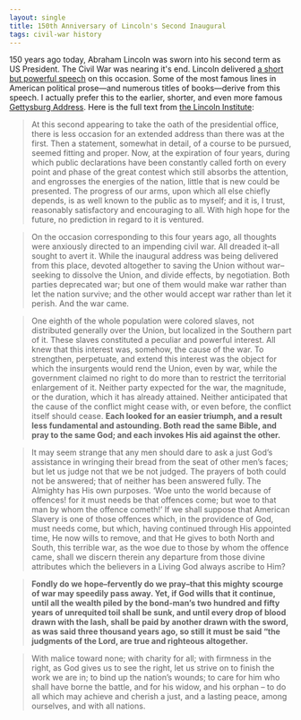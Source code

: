 ```yaml
---
layout: single
title: 150th Anniversary of Lincoln's Second Inaugural
tags: civil-war history 
---
```


150 years ago today, Abraham Lincoln was sworn into his second term as US President. The Civil War was nearing it's end. Lincoln delivered [a short but powerful speech](http://en.wikipedia.org/wiki/Abraham_Lincoln's_second_inaugural_address) on this occasion. Some of the most famous lines in American political prose—and numerous titles of books—derive from this speech. I actually prefer this to the earlier, shorter, and even more famous [Gettysburg Address](http://en.wikipedia.org/wiki/Gettysburg_Address). Here is the full text from [the Lincoln Institute](http://abrahamlincolnsclassroom.org/abraham-lincoln-in-depth/lincolns-second-inaugural-speech/):

> At this second appearing to take the oath of the presidential office, there is less occasion for an extended address than there was at the first. Then a statement, somewhat in detail, of a course to be pursued, seemed fitting and proper. Now, at the expiration of four years, during which public declarations have been constantly called forth on every point and phase of the great contest which still absorbs the attention, and engrosses the energies of the nation, little that is new could be presented. The progress of our arms, upon which all else chiefly depends, is as well known to the public as to myself; and it is, I trust, reasonably satisfactory and encouraging to all. With high hope for the future, no prediction in regard to it is ventured.

> On the occasion corresponding to this four years ago, all thoughts were anxiously directed to an impending civil war. All dreaded it–all sought to avert it. While the inaugural address was being delivered from this place, devoted altogether to saving the Union without war–seeking to dissolve the Union, and divide effects, by negotiation. Both parties deprecated war; but one of them would make war rather than let the nation survive; and the other would accept war rather than let it perish. And the war came.

> One eighth of the whole population were colored slaves, not distributed generally over the Union, but localized in the Southern part of it. These slaves constituted a peculiar and powerful interest. All knew that this interest was, somehow, the cause of the war. To strengthen, perpetuate, and extend this interest was the object for which the insurgents would rend the Union, even by war, while the government claimed no right to do more than to restrict the territorial enlargement of it. Neither party expected for the war, the magnitude, or the duration, which it has already attained. Neither anticipated that the cause of the conflict might cease with, or even before, the conflict itself should cease. **Each looked for an easier triumph, and a result less fundamental and astounding. Both read the same Bible, and pray to the same God; and each invokes His aid against the other.** 

>It may seem strange that any men should dare to ask a just God’s assistance in wringing their bread from the seat of other men’s faces; but let us judge not that we be not judged. The prayers of both could not be answered; that of neither has been answered fully. The Almighty has His own purposes. ‘Woe unto the world because of offences! for it must needs be that offences come; but woe to that man by whom the offence cometh!’ If we shall suppose that American Slavery is one of those offences which, in the providence of God, must needs come, but which, having continued through His appointed time, He now wills to remove, and that He gives to both North and South, this terrible war, as the woe due to those by whom the offence came, shall we discern therein any departure from those divine attributes which the believers in a Living God always ascribe to Him? 

> **Fondly do we hope–fervently do we pray–that this mighty scourge of war may speedily pass away. Yet, if God wills that it continue, until all the wealth piled by the bond-man’s two hundred and fifty years of unrequited toil shall be sunk, and until every drop of blood drawn with the lash, shall be paid by another drawn with the sword, as was said three thousand years ago, so still it must be said “the judgments of the Lord, are true and righteous altogether.**

> With malice toward none; with charity for all; with firmness in the right, as God gives us to see the right, let us strive on to finish the work we are in; to bind up the nation’s wounds; to care for him who shall have borne the battle, and for his widow, and his orphan – to do all which may achieve and cherish a just, and a lasting peace, among ourselves, and with all nations.